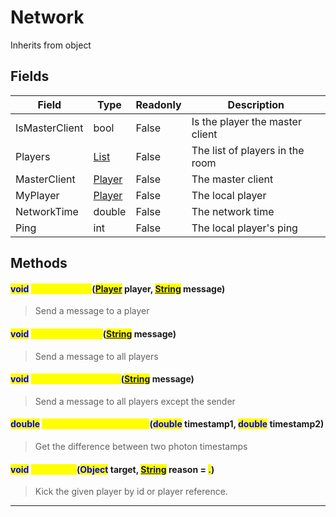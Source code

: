 # Network
Inherits from object
## Fields
|Field|Type|Readonly|Description|
|---|---|---|---|
|IsMasterClient|bool|False|Is the player the master client|
|Players|[List](../objects/List.md)|False|The list of players in the room|
|MasterClient|[Player](../objects/Player.md)|False|The master client|
|MyPlayer|[Player](../objects/Player.md)|False|The local player|
|NetworkTime|double|False|The network time|
|Ping|int|False|The local player's ping|
## Methods
#### <mark style="color:blue;">void</mark> <mark style="color:yellow;">SendMessage</mark>(<mark style="color:blue;">[Player](../objects/Player.md)</mark> player, <mark style="color:blue;">[String](../static/String.md)</mark> message)
> Send a message to a player

#### <mark style="color:blue;">void</mark> <mark style="color:yellow;">SendMessageAll</mark>(<mark style="color:blue;">[String](../static/String.md)</mark> message)
> Send a message to all players

#### <mark style="color:blue;">void</mark> <mark style="color:yellow;">SendMessageOthers</mark>(<mark style="color:blue;">[String](../static/String.md)</mark> message)
> Send a message to all players except the sender

#### <mark style="color:blue;">double</mark> <mark style="color:yellow;">GetTimestampDifference</mark>(<mark style="color:blue;">double</mark> timestamp1, <mark style="color:blue;">double</mark> timestamp2)
> Get the difference between two photon timestamps

#### <mark style="color:blue;">void</mark> <mark style="color:yellow;">KickPlayer</mark>(<mark style="color:blue;">Object</mark> target, <mark style="color:blue;">[String](../static/String.md)</mark> reason = <mark style="color:blue;">.</mark>)
> Kick the given player by id or player reference.


---

